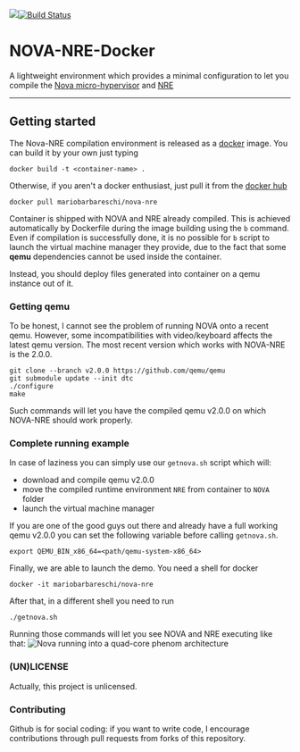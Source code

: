 [![](https://images.microbadger.com/badges/image/mariobarbareschi/nova-nre.svg)](https://microbadger.com/images/mariobarbareschi/nova-nre "Get your own image badge on microbadger.com")[![Build Status](https://travis-ci.org/mariobarbareschi/NOVA-NRE-Docker.svg?branch=master)](https://travis-ci.org/mariobarbareschi/NOVA-NRE-Docker)
# NOVA-NRE-Docker
A lightweight environment which provides a minimal configuration to let you compile the [Nova micro-hypervisor](https://github.com/TUD-OS/NOVA) and [NRE](https://github.com/TUD-OS/NRE)

--------

## Getting started
The Nova-NRE compilation environment is released as a [docker](https://www.docker.com) image. You can build it by your own just typing

    docker build -t <container-name> .

Otherwise, if you aren't a docker enthusiast, just pull it from the [docker hub](https://hub.docker.com/r/mariobarbareschi/nova-nre/)

    docker pull mariobarbareschi/nova-nre

Container is shipped with NOVA and NRE already compiled. This is achieved automatically by Dockerfile during the image building using the `b` command. Even if compilation is successfully done, it is no possible for `b` script to launch the virtual machine manager they provide, due to the fact that some **qemu** dependencies cannot be used inside the container.

Instead, you should deploy files generated into container on a qemu instance out of it.

### Getting qemu
To be honest, I cannot see the problem of running NOVA onto a recent qemu. However, some incompatibilities with video/keyboard affects the latest qemu version. The most recent version which works with NOVA-NRE is the 2.0.0.

    git clone --branch v2.0.0 https://github.com/qemu/qemu
    git submodule update --init dtc
    ./configure
    make

Such commands will let you have the compiled qemu v2.0.0 on which NOVA-NRE should work properly.

### Complete running example
In case of laziness you can simply use our `getnova.sh` script which will:
* download and compile qemu v2.0.0
* move the compiled runtime environment `NRE` from container to `NOVA` folder
* launch the virtual machine manager

If you are one of the good guys out there and already have a full working qemu v2.0.0 you can set the following variable before calling `getnova.sh`.

    export QEMU_BIN_x86_64=<path/qemu-system-x86_64>

Finally, we are able to launch the demo. You need a shell for docker

    docker -it mariobarbareschi/nova-nre

After that, in a different shell you need to run

    ./getnova.sh

Running those commands will let you see NOVA and NRE executing like that:
![Nova running into a quad-core phenom architecture](https://i.imgur.com/rpOzQ0B.png)

### (UN)LICENSE
Actually, this project is unlicensed.

### Contributing
Github is for social coding: if you want to write code, I encourage contributions through pull requests from forks of this repository.
